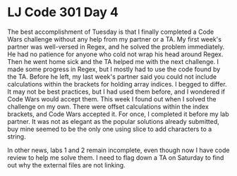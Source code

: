 # LJ Code 301 Day 4

The best accomplishment of Tuesday is that I finally completed a Code Wars challenge without any help from my partner or a TA.  My first week's partner was well-versed in Regex, and he solved the problem immediately.  He had no patience for anyone who cold not wrap his head around Regex.  Then he went home sick and the TA helped me with the next challenge.  I made some progress in Regex, but I mostly had to use the code found by the TA.  Before he left, my last week's partner said you could not include calculations within the brackets for holding array indices.  I begged to differ.  It may not be best practices, but I had used them before, and I wondered if Code Wars would accept them.  This week I found out when I solved the challenge on my own.  There were offset calculations within the index brackets, and Code Wars accepted it.  For once, I completed it before my lab partner.  It was not as elegant as the popular solutions already submitted, buy mine seemed to be the only one using slice to add characters to a string.

In other news, labs 1 and 2 remain incomplete, even though now I have code review to help me solve them.  I need to flag down a TA on Saturday to find out why the external files are not linking.
